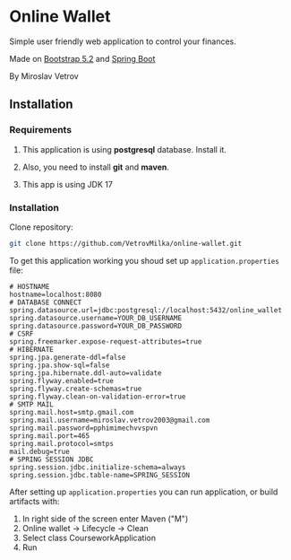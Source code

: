 # Online Wallet

Simple user friendly web application to control your finances.

Made on [Bootstrap 5.2](https://getbootstrap.com/) and [Spring Boot](https://spring.io/)

By Miroslav Vetrov

## Installation

### Requirements

1) This application is using **postgresql** database. Install it.

2) Also, you need to install **git** and **maven**.

3) This app is using JDK 17
### Installation

Clone repository:

```bash
git clone https://github.com/VetrovMilka/online-wallet.git
```

To get this application working you shoud set up ```application.properties``` file:

```properties
# HOSTNAME
hostname=localhost:8080
# DATABASE CONNECT
spring.datasource.url=jdbc:postgresql://localhost:5432/online_wallet
spring.datasource.username=YOUR_DB_USERNAME
spring.datasource.password=YOUR_DB_PASSWORD
# CSRF
spring.freemarker.expose-request-attributes=true
# HIBERNATE
spring.jpa.generate-ddl=false
spring.jpa.show-sql=false
spring.jpa.hibernate.ddl-auto=validate
spring.flyway.enabled=true
spring.flyway.create-schemas=true
spring.flyway.clean-on-validation-error=true
# SMTP MAIL
spring.mail.host=smtp.gmail.com
spring.mail.username=miroslav.vetrov2003@gmail.com
spring.mail.password=pphimimechvvspvn
spring.mail.port=465
spring.mail.protocol=smtps
mail.debug=true
# SPRING SESSION JDBC
spring.session.jdbc.initialize-schema=always
spring.session.jdbc.table-name=SPRING_SESSION
```

After setting up ```application.properties``` you can run application, or build artifacts with:

1) In right side of the screen enter Maven ("M")
2) Online wallet -> Lifecycle -> Clean
3) Select class CourseworkApplication
4) Run
